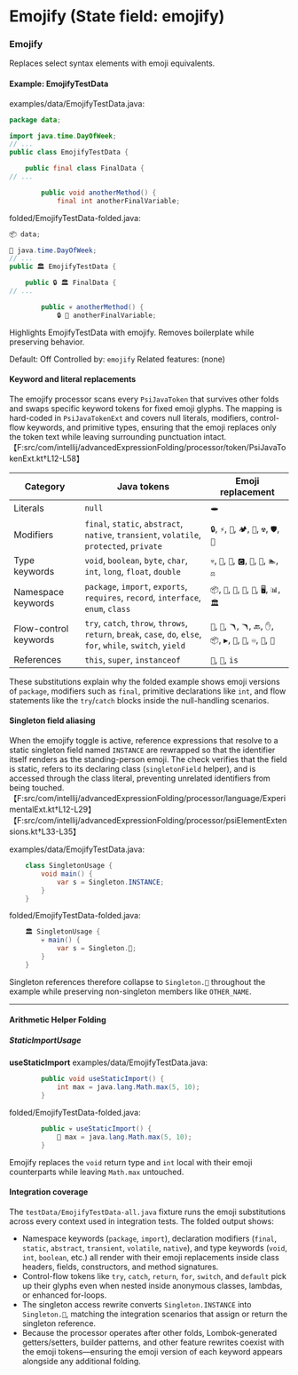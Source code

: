 # Emojify (State field: emojify)

### Emojify
Replaces select syntax elements with emoji equivalents.

#### Example: EmojifyTestData

examples/data/EmojifyTestData.java:
```java
package data;

import java.time.DayOfWeek;
// ...
public class EmojifyTestData {

    public final class FinalData {
// ...

        public void anotherMethod() {
            final int anotherFinalVariable;
```

folded/EmojifyTestData-folded.java:
```java
📦 data;

🚢 java.time.DayOfWeek;
// ...
public 🏛️ EmojifyTestData {

    public 🔒 🏛️ FinalData {
// ...

        public 💀 anotherMethod() {
            🔒 🔢 anotherFinalVariable;
```

Highlights EmojifyTestData with emojify.
Removes boilerplate while preserving behavior.

Default: Off
Controlled by: `emojify`
Related features: (none)

#### Keyword and literal replacements

The emojify processor scans every `PsiJavaToken` that survives other folds and swaps specific keyword tokens for fixed emoji glyphs. The mapping is hard-coded in `PsiJavaTokenExt` and covers null literals, modifiers, control-flow keywords, and primitive types, ensuring that the emoji replaces only the token text while leaving surrounding punctuation intact.【F:src/com/intellij/advancedExpressionFolding/processor/token/PsiJavaTokenExt.kt†L12-L58】

| Category | Java tokens | Emoji replacement |
| --- | --- | --- |
| Literals | `null` | `🕳️` |
| Modifiers | `final`, `static`, `abstract`, `native`, `transient`, `volatile`, `protected`, `private` | `🔒`, `⚡`, `🎨`, `🏕️`, `🚂`, `☢️`, `🛡️`, `🚫` |
| Type keywords | `void`, `boolean`, `byte`, `char`, `int`, `long`, `float`, `double` | `💀`, `🔘`, `💾`, `🅲`, `🔢`, `📏`, `🏊`, `⚖️` |
| Namespace keywords | `package`, `import`, `exports`, `requires`, `record`, `interface`, `enum`, `class` | `📦`, `🚢`, `🚢`, `🚧`, `📀`, `🖥️`, `📊`, `🏛️` |
| Flow-control keywords | `try`, `catch`, `throw`, `throws`, `return`, `break`, `case`, `do`, `else`, `for`, `while`, `switch`, `yield` | `🤞`, `🎣`, `🪃`, `🪃`, `🔙`, `✋`, `📦`, `▶️`, `🔄`, `🔁`, `♾️`, `🔀`, `🚸` |
| References | `this`, `super`, `instanceof` | `📍`, `💪`, `is` |

These substitutions explain why the folded example shows emoji versions of `package`, modifiers such as `final`, primitive declarations like `int`, and flow statements like the `try`/`catch` blocks inside the null-handling scenarios.

#### Singleton field aliasing

When the emojify toggle is active, reference expressions that resolve to a static singleton field named `INSTANCE` are rewrapped so that the identifier itself renders as the standing-person emoji. The check verifies that the field is static, refers to its declaring class (`singletonField` helper), and is accessed through the class literal, preventing unrelated identifiers from being touched.【F:src/com/intellij/advancedExpressionFolding/processor/language/ExperimentalExt.kt†L12-L29】【F:src/com/intellij/advancedExpressionFolding/processor/psiElementExtensions.kt†L33-L35】

examples/data/EmojifyTestData.java:
```java
    class SingletonUsage {
        void main() {
            var s = Singleton.INSTANCE;
        }
    }
```

folded/EmojifyTestData-folded.java:
```java
    🏛️ SingletonUsage {
        💀 main() {
            var s = Singleton.🧍;
        }
    }
```

Singleton references therefore collapse to `Singleton.🧍` throughout the example while preserving non-singleton members like `OTHER_NAME`.

---

#### Arithmetic Helper Folding

##### StaticImportUsage

**useStaticImport**
examples/data/EmojifyTestData.java:
```java
        public void useStaticImport() {
            int max = java.lang.Math.max(5, 10);
        }
```
folded/EmojifyTestData-folded.java:
```java
        public 💀 useStaticImport() {
            🔢 max = java.lang.Math.max(5, 10);
        }
```
Emojify replaces the `void` return type and `int` local with their emoji counterparts while leaving `Math.max` untouched.

#### Integration coverage

The `testData/EmojifyTestData-all.java` fixture runs the emoji substitutions across every context used in integration tests. The folded output shows:

* Namespace keywords (`package`, `import`), declaration modifiers (`final`, `static`, `abstract`, `transient`, `volatile`, `native`), and type keywords (`void`, `int`, `boolean`, etc.) all render with their emoji replacements inside class headers, fields, constructors, and method signatures.
* Control-flow tokens like `try`, `catch`, `return`, `for`, `switch`, and `default` pick up their glyphs even when nested inside anonymous classes, lambdas, or enhanced for-loops.
* The singleton access rewrite converts `Singleton.INSTANCE` into `Singleton.🧍`, matching the integration scenarios that assign or return the singleton reference.
* Because the processor operates after other folds, Lombok-generated getters/setters, builder patterns, and other feature rewrites coexist with the emoji tokens—ensuring the emoji version of each keyword appears alongside any additional folding.

